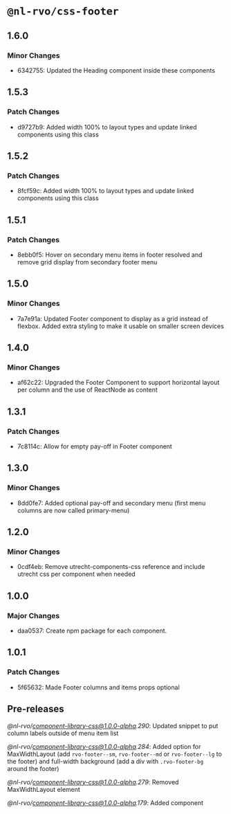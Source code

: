 # `@nl-rvo/css-footer`

## 1.6.0

### Minor Changes

- 6342755: Updated the Heading component inside these components

## 1.5.3

### Patch Changes

- d9727b9: Added width 100% to layout types and update linked components using this class

## 1.5.2

### Patch Changes

- 8fcf59c: Added width 100% to layout types and update linked components using this class

## 1.5.1

### Patch Changes

- 8ebb0f5: Hover on secondary menu items in footer resolved and remove grid display from secondary footer menu

## 1.5.0

### Minor Changes

- 7a7e91a: Updated Footer component to display as a grid instead of flexbox. Added extra styling to make it usable on smaller screen devices

## 1.4.0

### Minor Changes

- af62c22: Upgraded the Footer Component to support horizontal layout per column and the use of ReactNode as content

## 1.3.1

### Patch Changes

- 7c8114c: Allow for empty pay-off in Footer component

## 1.3.0

### Minor Changes

- 8dd0fe7: Added optional pay-off and secondary menu (first menu columns are now called primary-menu)

## 1.2.0

### Minor Changes

- 0cdf4eb: Remove utrecht-components-css reference and include utrecht css per component when needed

## 1.0.0

### Major Changes

- daa0537: Create npm package for each component.

## 1.0.1

### Patch Changes

- 5f65632: Made Footer columns and items props optional

## Pre-releases

_@nl-rvo/component-library-css@1.0.0-alpha.290_:
Updated snippet to put column labels outside of menu item list

_@nl-rvo/component-library-css@1.0.0-alpha.284_:
Added option for MaxWidthLayout (add `rvo-footer--sm`, `rvo-footer--md` or `rvo-footer--lg` to the footer) and full-width background (add a div with `.rvo-footer-bg` around the footer)

_@nl-rvo/component-library-css@1.0.0-alpha.279_:
Removed MaxWidthLayout element

_@nl-rvo/component-library-css@1.0.0-alpha.179_:
Added component
